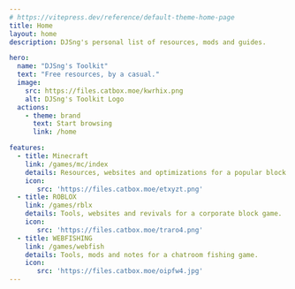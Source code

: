 ```yaml
---
# https://vitepress.dev/reference/default-theme-home-page
title: Home
layout: home
description: DJSng's personal list of resources, mods and guides.

hero:
  name: "DJSng's Toolkit"
  text: "Free resources, by a casual."
  image:
    src: https://files.catbox.moe/kwrhix.png
    alt: DJSng's Toolkit Logo
  actions:
    - theme: brand  
      text: Start browsing
      link: /home

features:
  - title: Minecraft
    link: /games/mc/index
    details: Resources, websites and optimizations for a popular block game.
    icon:
       src: 'https://files.catbox.moe/etxyzt.png'
  - title: ROBLOX
    link: /games/rblx
    details: Tools, websites and revivals for a corporate block game.
    icon:
       src: 'https://files.catbox.moe/traro4.png'
  - title: WEBFISHING
    link: /games/webfish
    details: Tools, mods and notes for a chatroom fishing game.
    icon:
       src: 'https://files.catbox.moe/oipfw4.jpg'
---
```


